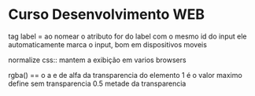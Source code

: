 <h1>Curso Desenvolvimento WEB</h1>

tag label = ao nomear o atributo for do label com o mesmo id
do input ele automaticamente marca o input, bom em dispositivos moveis 


normalize css:: mantem a exibição em varios browsers


rgba() == o a e de alfa da transparencia do elemento 1 é o valor maximo define
sem transparencia 0.5 metade da transparencia



